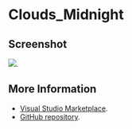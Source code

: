 # Clouds_Midnight



## Screenshot
![](https://raw.githubusercontent.com/gerane/VSCodeThemes/master/gerane.Theme-Clouds_Midnight/screenshot.png).


## More Information
* [Visual Studio Marketplace](https://marketplace.visualstudio.com/items/gerane.Theme-CloudsMidnight).
* [GitHub repository](https://github.com/gerane/VSCodeThemes).
